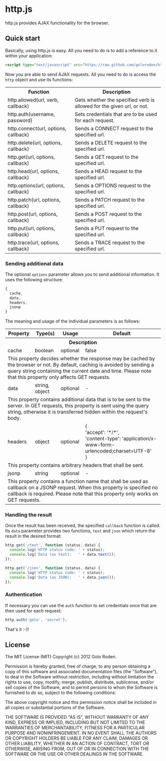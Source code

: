 # http.js

http.js provides AJAX functionality for the browser.

## Quick start

Basically, using http.js is easy. All you need to do is to add a reference to it within your application:

```html
<script type="text/javascript" src="https://raw.github.com/goloroden/http.js/master/bin/http-[x.y.z].min.js"></script>
```

Now you are able to send AJAX requests. All you need to do is access the `http` object and use its functions:

<table>
  <tr><th>Function</th><th>Description</th></tr>
  <tr><td>http.allowed(url, verb, callback)</td><td>Gets whether the specified verb is allowed for the given url, or not.</td></tr>
  <tr><td>http.auth(username, password)</td><td>Sets credentials that are to be used for each request.</td></tr>
  <tr><td>http.connect(url, options, callback)</td><td>Sends a CONNECT request to the specified url.</td></tr>
  <tr><td>http.delete(url, options, callback)</td><td>Sends a DELETE request to the specified url.</td></tr>
  <tr><td>http.get(url, options, callback)</td><td>Sends a GET request to the specified url.</td></tr>
  <tr><td>http.head(url, options, callback)</td><td>Sends a HEAD request to the specified url.</td></tr>
  <tr><td>http.options(url, options, callback)</td><td>Sends a OPTIONS request to the specified url.</td></tr>
  <tr><td>http.patch(url, options, callback)</td><td>Sends a PATCH request to the specified url.</td></tr>
  <tr><td>http.post(url, options, callback)</td><td>Sends a POST request to the specified url.</td></tr>
  <tr><td>http.put(url, options, callback)</td><td>Sends a PUT request to the specified url.</td></tr>
  <tr><td>http.trace(url, options, callback)</td><td>Sends a TRACE request to the specified url.</td></tr>
</table>

### Sending additional data

The optional `options` parameter allows you to send additional information. It uses the following structure:

```javascript
{
  cache,
  data,
  headers,
  jsonp
}
```

The meaning and usage of the individual parameters is as follows:

<table>
  <tr><th>Property</th><th>Type(s)</th><th>Usage</th><th>Default</th></tr>
  <tr><th colspan="4">Description</th></tr>
  <tr>
    <td>cache</td><td>boolean</td><td>optional</td><td>false</td>
  </tr>
  <tr>
    <td colspan="4">
      This property decides whether the response may be cached by the browser or not. By default, caching is
      avoided by sending a query string containing the current date and time. Please note that this property
      only affects GET requests.
    </td>
  </tr>
  <tr>
    <td>data</td><td>string, object</td><td>optional</td><td>-</td>
  </tr>
  <tr>
    <td colspan="4">
      This property contains additional data that is to be sent to the server. In GET requests, this property is
      sent using the query string, otherwise it is transferred hidden within the request's body.
    </td>
  </tr>
  <tr>
    <td>headers</td><td>object</td><td>optional</td><td>
      {<br />
        'accept': '*/*',<br />
        'content-type': 'application/x-www-form-urlencoded;charset=UTF-8'<br />
      }
    </td>
  </tr>
  <tr>
    <td colspan="4">
      This property contains arbitrary headers that shall be sent.
    </td>
  </tr>
  <tr>
    <td>jsonp</td><td>string</td><td>optional</td><td>-</td>
  </tr>
  <tr>
    <td colspan="4">
      This property contains a function name that shall be used as callback on a JSONP request. When this property
      is specified no callback is required. Please note that this property only works on GET requests.
    </td>
  </tr>
</table>

### Handling the result

Once the result has been received, the specified `callback` function is called. Its `data` parameter provides two
functions, `text` and `json` which return the result in the desired format:

```javascript
http.get('/text', function (status, data) {
  console.log('HTTP status code: ' + status);
  console.log('Data (as text):   ' + data.text());
});

http.get('/json', function (status, data) {
  console.log('HTTP status code: ' + status);
  console.log('Data (as JSON):   ' + data.json());
});
```

### Authentication

If necessary you can use the `auth` function to set credentials once that are then used for each request:

```javascript
http.auth('golo', 'secret');
```

That's it :-)!

## License

The MIT License (MIT)
Copyright (c) 2012 Golo Roden.
 
Permission is hereby granted, free of charge, to any person obtaining a copy of this software and associated documentation files (the "Software"), to deal in the Software without restriction, including without limitation the rights to use, copy, modify, merge, publish, distribute, sublicense, and/or sell copies of the Software, and to permit persons to whom the Software is furnished to do so, subject to the following conditions:
 
The above copyright notice and this permission notice shall be included in all copies or substantial portions of the Software.
 
THE SOFTWARE IS PROVIDED "AS IS", WITHOUT WARRANTY OF ANY KIND, EXPRESS OR IMPLIED, INCLUDING BUT NOT LIMITED TO THE WARRANTIES OF MERCHANTABILITY, FITNESS FOR A PARTICULAR PURPOSE AND NONINFRINGEMENT. IN NO EVENT SHALL THE AUTHORS OR COPYRIGHT HOLDERS BE LIABLE FOR ANY CLAIM, DAMAGES OR OTHER LIABILITY, WHETHER IN AN ACTION OF CONTRACT, TORT OR OTHERWISE, ARISING FROM, OUT OF OR IN CONNECTION WITH THE SOFTWARE OR THE USE OR OTHER DEALINGS IN THE SOFTWARE.